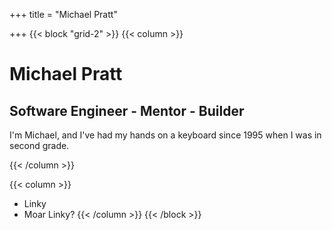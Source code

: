 +++
title = "Michael Pratt"

+++
{{< block "grid-2" >}}
{{< column >}}

# Michael Pratt
## Software Engineer - Mentor - Builder

I'm Michael, and I've had my hands on a keyboard since 1995 when I was in second grade.

{{< /column >}}

{{< column >}}
* Linky
* Moar Linky?
{{< /column >}}
{{< /block >}}
